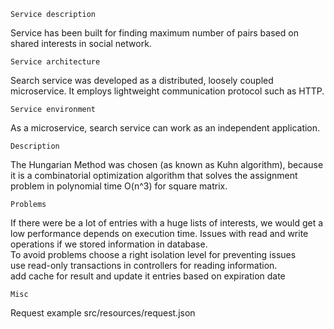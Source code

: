     Service description
Service has been built for finding maximum number of  pairs based on shared interests in social network.

    Service architecture
Search service was developed as a distributed, loosely coupled microservice. It employs lightweight communication
protocol such as HTTP. 

    Service environment
As a microservice, search service can work as an independent application. 

    Description
The Hungarian Method was chosen (as known as Kuhn algorithm), because it is a combinatorial optimization algorithm that solves the assignment problem in polynomial time O(n^3) for square matrix.

    Problems
If there were be a lot of entries with a huge lists of interests, we would get a low performance  depends on execution time.
Issues with read and write operations if we stored information in database.        
To avoid problems 
   choose a right isolation level for preventing issues  
   use read-only transactions in controllers for reading information.     
   add cache for result and update it entries based on expiration date  
    
    Misc
Request example src/resources/request.json
